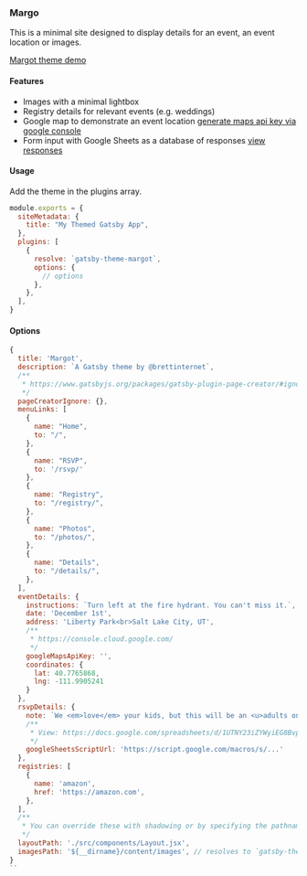 ### Margo

This is a minimal site designed to display details for an event, an event location or images.

[Margot theme demo](https://brettinternet.github.io/gatsby-themes/margot/)

#### Features

- Images with a minimal lightbox
- Registry details for relevant events (e.g. weddings)
- Google map to demonstrate an event location [generate maps api key via google console](https://console.cloud.google.com/)
- Form input with Google Sheets as a database of responses [view responses](https://docs.google.com/spreadsheets/d/1UTNY23iZYWyiEG8BvpdChaI1TQvjjt9jXIVO5x-fG1g/edit?usp=sharing)

#### Usage

Add the theme in the plugins array.

```js
module.exports = {
  siteMetadata: {
    title: "My Themed Gatsby App",
  },
  plugins: [
    {
      resolve: `gatsby-theme-margot`,
      options: {
        // options
      },
    },
  ],
}
```

#### Options

```js
{
  title: 'Margot',
  description: `A Gatsby theme by @brettinternet`,
  /**
   * https://www.gatsbyjs.org/packages/gatsby-plugin-page-creator/#ignoring-specific-files
   */
  pageCreatorIgnore: {},
  menuLinks: [
    {
      name: "Home",
      to: "/",
    },
    {
      name: "RSVP",
      to: '/rsvp/'
    },
    {
      name: "Registry",
      to: "/registry/",
    },
    {
      name: "Photos",
      to: "/photos/",
    },
    {
      name: "Details",
      to: "/details/",
    },
  ],
  eventDetails: {
    instructions: `Turn left at the fire hydrant. You can't miss it.`,
    date: 'December 1st',
    address: 'Liberty Park<br>Salt Lake City, UT',
    /**
     * https://console.cloud.google.com/
     */
    googleMapsApiKey: '',
    coordinates: {
      lat: 40.7765868,
      lng: -111.9905241
    }
  },
  rsvpDetails: {
    note: `We <em>love</em> your kids, but this will be an <u>adults only</u> event. We appreciate your understanding!`,
    /**
     * View: https://docs.google.com/spreadsheets/d/1UTNY23iZYWyiEG8BvpdChaI1TQvjjt9jXIVO5x-fG1g/edit?usp=sharing
     */
    googleSheetsScriptUrl: 'https://script.google.com/macros/s/...'
  },
  registries: [
    {
      name: 'amazon',
      href: 'https://amazon.com',
    },
  ],
  /**
   * You can override these with shadowing or by specifying the pathname here
   */
  layoutPath: './src/components/Layout.jsx',
  imagesPath: '${__dirname}/content/images', // resolves to `gatsby-theme-margot/content/images`
}
``
```
